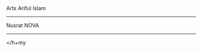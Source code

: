 <TR>

<td rowspan="2">Arts </td>

<td> Ariful Islam </td>

<HR>

<tr>

<td> Nusrat NOVA </td>

<HR>

</table>

</body>

</h+my
